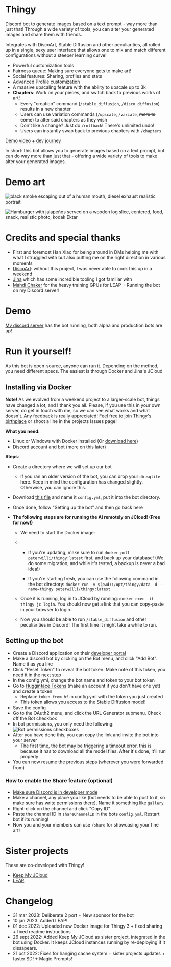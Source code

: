 # Thingy

Discord bot to generate images based on a text prompt - way more than just that! Through a wide variety of tools, you can alter your generated images and share them with friends.

Integrates with DiscoArt, Stable Diffusion and other peculiarities, all rolled up in a single, sexy user interface that allows one to mix and match different configurations without a steeper learning curve!

- Powerful customization tools
- Fairness queue: Making sure everyone gets to make art!
- Social features: Sharing, profiles and stats
- Advanced Profile customization
- A massive upscaling feature with the ability to upscale up to 3k
- **Chapters**: Work on your pieces, and switch back to previous works of art!
  - Every "creation" command (`/stable_diffusion`, `/disco_diffusion`) results in a new chapter
  - Users can use variation commands (`/upscale`, `/variate`, ~~more to come~~) to alter said chapters as they wish
  - Don't like a change? Just do `/rollback`! There's unlimited undo!
  - Users can instantly swap back to previous chapters with `/chapters`
    
[Demo video + dev journey](https://www.youtube.com/watch?v=epLF0OXTp-A)

In short: this bot allows you to generate images based on a text prompt, but can do way more than just that - offering a wide variety of tools to make alter your generated images.

# Demo art

![black smoke escaping out of a human mouth, diesel exhaust realistic portrait](https://cdn.discordapp.com/attachments/1015964690800726158/1047917600161681508/final.jpg)

![Hamburger with jalapeños served on a wooden log slice, centered, food, snack, realistic photo, kodak Ektar](https://cdn.discordapp.com/attachments/1015964690800726158/1047429960056447036/final.png)

# Credits and special thanks

 - First and foremost Han Xiao for being around in DMs helping me with what I struggled with but also putting me on the right direction in various moments
 - [DiscoArt](https://github.com/jina-ai/discoart): without this project, I was never able to cook this up in a weekend
 - [Jina](https://jina.ai) which has some incredible tooling I got familiar with
 - [Mahdi Chaker](https://twitter.com/MahdiMC) for the heavy training GPUs for LEAP + Running the bot on my Discord server!

# Demo

[My discord server](https://discord.gg/j4wQYhhvVd) has the bot running, both alpha and production bots are up!

# Run it yourself!

As this bot is open-source, anyone can run it. Depending on the method, you need different specs. The easiest is through Docker and Jina's JCloud

## Installing via Docker

**Note!** As we evolved from a weekend project to a larger-scale bot, things have changed a lot, and I thank you all. Please, if you use this in your own server, do get in touch with me, so we can see what works and what doesn't. Any feedback is really appreciated! Feel free to join [Thingy's birthplace](https://discord.gg/j4wQYhhvVd) or shoot a line in the projects Issues page!

**What you need**:

 - Linux or Windows with Docker installed (Or [download here](https://docs.docker.com/get-docker/))
 - Discord account and bot (more on this later)

**Steps**:

 - Create a directory where we will set up our bot
    - If you ran an older version of the bot, you can drop your `db.sqlite` here. Keep in mind the configuration has changed slightly. Otherwise, you can ignore this.
 - Download [this file](https://raw.githubusercontent.com/peterwilli/Thingy/main/config.example.yml) and name it `config.yml`, put it into the bot directory. 
 - Once done, follow "Setting up the bot" and then go back here

 - **The following steps are for running the AI remotely on JCloud! (Free for now!)**

    - We need to start the Docker image:
    - 
      - If you're updating, make sure to run `docker pull peterwilli/thingy:latest` first, and back up your database! (We do some migration, and while it's tested, a backup is never a bad idea!)

      - If you're starting fresh, you can use the following command in the bot directory: `docker run -v $(pwd):/opt/thingy/data -d --name=thingy peterwilli/thingy:latest`

    - Once it is running, log in to JCloud by running: `docker exec -it thingy jc login`. You should now get a link that you can copy-paste in your browser to login.

    - Now you should be able to run `/stable_diffusion` and other peculiarities in Discord! The first time it might take a while to run.

## Setting up the bot

- Create a Discord application on their [developer portal](https://discord.com/developers/applications/me)
- Make a discord bot by clicking on the Bot menu, and click "Add Bot". Name it as you like
- Click "Reset Token" to reveal the bot token. Make note of this token, you need it in the next step
- In the config.yml, change the bot name and token to your bot token
- Go to [Hugginface Tokens](https://huggingface.co/settings/tokens) (make an account if you don't have one yet) and create a token
  - Replace `token_from_hf` in config.yml with the token you just created
  - This token allows you access to the Stable Diffusion model!
- Save the config
- Go to the OAuth2 menu, and click the URL Generator submenu. Check off the Bot checkbox
- In bot permissions, you only need the following:
    ![Bot permissions checkboxes](./extras/bot_perms.png)
- After you have done this, you can copy the link and invite the bot into your server
  - The first time, the bot may be triggering a timeout error, this is because it has to download all the model files. After it's done, it'll run properly
- You can now resume the previous steps (wherever you were forwarded from)

### How to enable the Share feature (optional)

- [Make sure Discord is in developer mode](https://www.howtogeek.com/714348/how-to-enable-or-disable-developer-mode-on-discord)
- Make a channel, any place you like (bot needs to be able to post to it, so make sure has write permissions there). Name it something like `gallery`
- Right-click on the channel and click "Copy ID"
- Paste the channel ID in `shareChannelID` in the bots `config.yml`. Restart bot if its running!
- Now you and your members can use `/share` for showcasing your fine art!

# Sister projects

These are co-developed with Thingy!

- [Keep My JCloud](https://github.com/peterwilli/KeepMyJCloud)
- [LEAP](https://github.com/peterwilli/sd-leap-booster)

# Changelog

 - 31 mar 2023: Deliberate 2 port + New sponsor for the bot
 - 10 jan 2023: Added LEAP!
 - 01 dec 2022: Uploaded new Docker image for Thingy 3 + fixed sharing + fixed readme instructions
 - 26 sept 2022: Added Keep My JCloud as sister project, integrated in the bot using Docker. It keeps JCloud instances running by re-deploying if it dissapears.
 - 21 oct 2022: Fixes for hanging cache system + sister projects updates + faster SD! + Magic Prompts!
